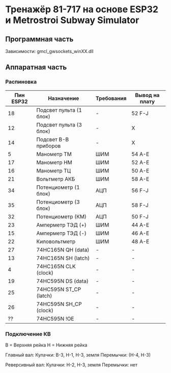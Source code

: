 # Тренажёр 81-717 на основе ESP32 и Metrostroi Subway Simulator

## Программная часть

Зависимости: gmcl_gwsockets_winXX.dll

## Аппаратная часть

### Распиновка

| Пин ESP32 | Назначение | Требования | Вывод на плату |
|-----------|------------|------------|----------------|
| 18 | Подсвет пульта (1 блок) | - | 52 F-J |
| 12 | Подсвет пульта (3 блок) | - | X |
| 14 | Подсвет В-В приборов | - | X |
| 5 | Манометр ТМ | ШИМ | 54 А-Е |
| 17 | Манометр НМ | ШИМ | 52 А-Е |
| 16 | Манометр ТЦ | ШИМ | 50 А-Е |
| 21 | Вольтметр АКБ | ШИМ | 58 А-Е |
| 34 | Потенциометр (1 блок) | АЦП | 56 F-J |
| 35 | Потенциометр (3 блок) | АЦП | 58 F-J |
| 32 | Потенциометр (КМ) | АЦП | 50 F-J |
| 23 | Амперметр ТЭД (+) | ШИМ | 44 A-E |
| 15 | Амперметр ТЭД (-) | ШИМ | 46 A-E |
| 22 | Киловольтметр | ШИМ | 48 A-E |
| 27 | 74HC165N QH (data) | - | - |
| 13 | 74HC165N SH (latch) | - | - |
| 4 | 74HC165N CLK (clock) | - | - |
| 19 | 74HC595N DS (data) | - | - |
| 25 | 74HC595N ST_CP (latch) | - | - |
| 26 | 74HC595N SH_CP (clock) | - | - |
| ?? | 74HC595N !OE | - | - |

### Подключение КВ

В = Верхняя рейка
Н = Нижняя рейка

Главный вал:
Кулачки: В-3, Н-1, Н-3, земля
Перемычки: (Н-4, Н-3)

Реверсивный вал:
Кулачки: Н-2, Н-3, земля
Перемычки: нет